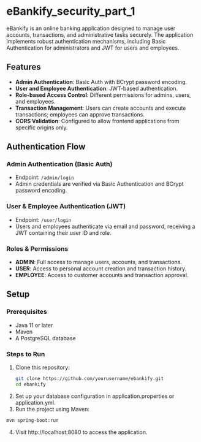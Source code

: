 # eBankify_security_part_1

eBankify is an online banking application designed to manage user accounts, transactions, and administrative tasks securely. The application implements robust authentication mechanisms, including Basic Authentication for administrators and JWT for users and employees.

## Features

- **Admin Authentication**: Basic Auth with BCrypt password encoding.
- **User and Employee Authentication**: JWT-based authentication.
- **Role-based Access Control**: Different permissions for admins, users, and employees.
- **Transaction Management**: Users can create accounts and execute transactions; employees can approve transactions.
- **CORS Validation**: Configured to allow frontend applications from specific origins only.
  
## Authentication Flow

### Admin Authentication (Basic Auth)
- Endpoint: `/admin/login`
- Admin credentials are verified via Basic Authentication and BCrypt password encoding.

### User & Employee Authentication (JWT)
- Endpoint: `/user/login`
- Users and employees authenticate via email and password, receiving a JWT containing their user ID and role.

### Roles & Permissions
- **ADMIN**: Full access to manage users, accounts, and transactions.
- **USER**: Access to personal account creation and transaction history.
- **EMPLOYEE**: Access to customer accounts and transaction approval.

## Setup

### Prerequisites
- Java 11 or later
- Maven
- A PostgreSQL database

### Steps to Run

1. Clone this repository:
   ```bash
   git clone https://github.com/yourusername/ebankify.git
   cd ebankify

2. Set up your database configuration in application.properties or application.yml.
3. Run the project using Maven:
  ```bash
  mvn spring-boot:run
  ```

4. Visit http://localhost:8080 to access the application. 
